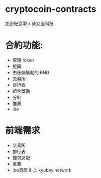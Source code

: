# cryptocoin-contracts
加密紀念幣 x 仙女座科技

# 合約功能:
* 管理 token
* 挖礦
* 由後端驅動的 RNG 
* 交易所
* 排行表
* 組合獎勵
* 分紅
* 推薦
* ibo

# 前端需求
* 交易所
* 排行表
* 錢包適配
* 推薦
* ibo頁面 & 上 kyubey.network